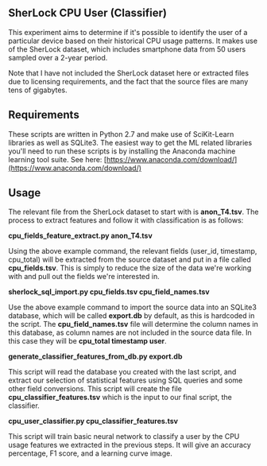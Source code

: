 SherLock CPU User (Classifier)
------------------------------

This experiment aims to determine if it's possible to identify the user of a particular device based on their historical CPU usage patterns. It makes use of the SherLock dataset, which includes smartphone data from 50 users sampled over a 2-year period.

Note that I have not included the SherLock dataset here or extracted files due to licensing requirements, and the fact that the source files are many tens of gigabytes.

Requirements
------------

These scripts are written in Python 2.7 and make use of SciKit-Learn libraries as well as SQLite3. The easiest way to get the ML related libraries you'll need to run these scripts is by installing the Anaconda machine learning tool suite. See here: [https://www.anaconda.com/download/](https://www.anaconda.com/download/)

Usage
-----

The relevant file from the SherLock dataset to start with is **anon\_T4.tsv**. The process to extract features and follow it with classification is as follows:

**cpu_fields_feature_extract.py anon\_T4.tsv**

Using the above example command, the relevant fields (user_id, timestamp, cpu_total) will be extracted from the source dataset and put in a file called **cpu_fields.tsv**. This is simply to reduce the size of the data we're working with and pull out the fields we're interested in.

**sherlock\_sql\_import.py cpu\_fields.tsv cpu\_field\_names.tsv** 

Use the above example command to import the source data into an SQLite3 database, which will be called **export.db** by default, as this is hardcoded in the script. The **cpu\_field\_names.tsv** file will determine the column names in this database, as column names are not included in the source data file. In this case they will be **cpu_total   timestamp   user**.

**generate\_classifier\_features\_from\_db.py export.db**

This script will read the database you created with the last script, and extract our selection of statistical features using SQL queries and some other field conversions. This script will create the file **cpu\_classifier\_features.tsv** which is the input to our final script, the classifier.

**cpu\_user\_classifier.py cpu\_classifier\_features.tsv**

This script will train basic neural network to classify a user by the CPU usage features we extracted in the previous steps. It will give an accuracy percentage, F1 score, and a learning curve image.




